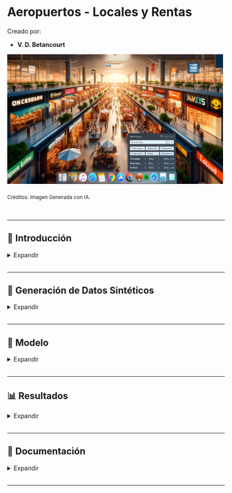 # Aeropuertos - Locales y Rentas


Creado por:

*  **V. D. Betancourt**


<img src="https://github.com/vbleal/Airports/blob/main/_Aero_Rent/Imag/DE_Aero_Rent.png" width="500" height="300">

<sub>Créditos: Imagen Generada con IA.</sub>
  

<br>

---

## 📃 Introducción


<details>
<summary>Expandir </summary>

<br>

### Objetivo

El objetivo del presente proyecto consiste en proponer un panorama general para la gestión de las **rentas de locales** en distintos aeropuertos. El análisis estará enfocado en:

* **Cantidad de Locales Rentados y No Rentados**

* **Montos por Locales Rentados**

* **Clientes Activos y Clientes con Pagos Atrasados**


Para ello, se ha creado un dataset con **datos sintéticos**. Sin embargo, puede llevarse a cabo con datos reales si es que se cuenta con ellos, siempre y cuando se respeten los campos requeridos, señalados en la Sección "**Descripción**" (se sugiere revisar el código o los datasets generados para corroborar los campos necesarios).



<br>

### Descripción

El análisis de la renta de locales en distintos aeropuertos depende totalmente de la información disponible. 

Los **datos sintéticos** que se proponen para este proyecto constan de **16 variables (columnas)**, algunas de las cuales contienen un catálogo de opciones posibles (que llamaremos **`'diccionarios'`**).


 
</details>


<br>

---
## 🧪 Generación de Datos Sintéticos

<details>
<summary>Expandir </summary>

<br>

Los datos sintéticos generados con código de Python, constan de 16 variables (columnas), que son:

* **`'fecha'`**: Son fechas mensuales desde el **`'2023-01-31'`** hasta el **`'2024-03-31'`**.

* **`'nombre_aeropuerto'`**: Se han creado nombres genéricos para 12 aeropuertos para efectos de este proyecto, con la flexibilidad de poder sustitiuirlos en cualquier momento por los nombres reales.

* **`'terminal'`**: Se asume que cada aeropuerto puede tener 2 terminales: **`'T1', 'T2'`**.

* **`'planta'`**: Se asume que cada aeropuerto tiene 2 pisos o plantas: **`'Baja', 'Alta'`**.

* **`'local_id'`**: Es un código alfanumérico que consta de 3 letras y 2 números (**'???-##'**), creado con una herramienta especializada.    
       
* **`'local_categoria'`**: Es la categoría principal de los locales, puediendo ser: 
  
  - **`'Transportes', 'Hoteles', 'Compras', 'Alimentos', 'Agencias de Turismo'`**.

* **`'local_subcateg'`**: Corresponde a las posibles subcategorías para cada categoría principal, pudiendo ser:

  - **`'Transportes': ['Taxis']`**,
    
  - **`'Hoteles': ['Hotel']`**,
    
  - **`'Compras': ['Duty free', 'Ropa, accesorios y zapatería', 'Regalos y souvenirs', 'Libros, revistas y música', 'Sorteos y pronósticos']`**,
    
  - **`'Alimentos': ['Comida empaquetada', 'Restaurante bar', 'Bares y cafeterías', 'Comida rápida', 'Cafetería']`**,
    
  - **`'Agencias de Turismo': ['Agencias de viaje', 'Guía de Turistas']`**

* **`'nombre_arrendatario'`**: Se ha creado un catálogo (diccionario) para los nombres de las empresas (arrendatarios) posibles para las diferentes subcategorias (**`'local_subcateg'`**).

* **`'telefono'`**: Es un número generado aleatoriamente que consta de 10 dígitos con el formato: **`'##-####-####'`**.      
       
* **`'horario'`**: Se ha creado un catálogo (diccionario) para los posibles horarios asignados a las diferentes subcategorias (**`'local_subcateg'`**).

* **`'monto_renta'`**: Es el monto del alquiler. Se asume que será un número aleatorio entre **`'50,000'`** y **`'150,000'`** pesos.

* **`'monto_renta_usd'`**: Es la conversión a dólares del **`'monto_renta'`** dado por **`monto_renta / tipo_cambio`**, con un 'tipo_cambio'=20, parametrizable.

* **`'deposito'`**: Se asume que se requiere pagar un mes de alquiler por adelantado como depósito de seguridad.

* **`'fecha_corte'`**: Esta es la fecha en la que se evalúa o determina el pago del alquiler del local.
       
* **`'fecha_pago'`**: Es la fecha en la que efectivamente se realiza el pago del alquiler.

* **`'monto_pago'`**: Es el monto real pagado en la fecha de pago. 
  
  - Si el pago se realiza en o antes de la fecha de corte (**`días_para_pago ≤ 0`**), el monto de pago es igual al monto del alquiler (**`'monto_renta'`**). 
  
  - Si el pago se hace después de la fecha de corte, se podría aplicar una deducción, reflejada en esta columna, posiblemente como un incentivo para el pago puntual o una penalidad por pago tardío.
 

Adicionalmente, algunas de las variables anteriores dependen de otras variables auxiliares:

* **`'dias_para_pago'`**: Esta columna indica el número de días de diferencia entre la fecha de corte y la fecha real en que se realiza el pago. Puede ser negativo, lo que significa que el pago se realizó antes de la fecha de corte, o positivo, lo que indica que el pago se realizó después de la fecha de corte.


  
</details>






<br>

---
## 🧮 Modelo

<details>
<summary>Expandir </summary>

<br>


Sólo se presenta un **Análisis Exploratorio de Datos (EDA)**, tanto a nivel mensual (último mes) como a nivel de evolución histórica (tendencias).

  
</details>






<br>

---
##  📊 Resultados

<details>
<summary>Expandir </summary>

<br>

* **Clientes Último Mes**

<img src="https://github.com/vbleal/Airports/blob/main/_Aero_Rent/Imag/Clientes_Aeropuerto_Mes.png" width="700" height="500">



<br>
<br>

* **Concentración de Clientes Último Mes**

<img src="https://github.com/vbleal/Airports/blob/main/_Aero_Rent/Imag/Concentración_Clientes.png" width="700" height="500">



<br>
<br>

* **Categorías Último Mes**

<img src="https://github.com/vbleal/Airports/blob/main/_Aero_Rent/Imag/Categorías_Mes.png" width="700" height="500">




<br>
<br>

* **Atrasos de Clientes Último Mes**

<img src="https://github.com/vbleal/Airports/blob/main/_Aero_Rent/Imag/Clientes_Atraso_Mes.png" width="500" height="300">




<br>
<br>

* **Evolución Locales Rentados Vista por Aeropuertos**

<img src="https://github.com/vbleal/Airports/blob/main/_Aero_Rent/Imag/Evolución Locales Rentados Vista por Aeropuertos.png" width="700" height="500">




<br>
<br>

* **Evolución Montos por Rentas por Aeropuertos**

<img src="https://github.com/vbleal/Airports/blob/main/_Aero_Rent/Imag/Evolución Montos por Rentas Vista por Aeropuertos.png" width="700" height="500">

  
</details>








<br>

---
## 💼 Documentación

<details>
<summary>Expandir </summary>

<br>

[Reporte con Código (Python)](https://github.com/vbleal/Airports/blob/main/_Aero_Rent/Report/GH_Aeropuertos%20-%20Locales%20y%20Rentas.pdf)
  
</details>


<br>

---





